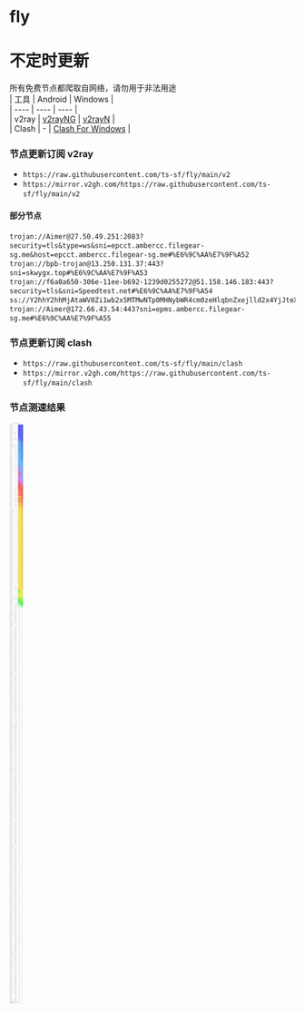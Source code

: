 # fly
# 不定时更新
所有免费节点都爬取自网络，请勿用于非法用途  
|  工具  | Android  | Windows  |  
|  ----  | ----   | ----  |  
| v2ray  | [v2rayNG](https://github.com/2dust/v2rayNG/releases) | [v2rayN](https://github.com/2dust/v2rayN/releases) |  
| Clash  | - | [Clash For Windows](https://github.com/2dust/clashN/releases) | 
  
### 节点更新订阅  v2ray
- `https://raw.githubusercontent.com/ts-sf/fly/main/v2`  
- `https://mirror.v2gh.com/https://raw.githubusercontent.com/ts-sf/fly/main/v2`  

#### 部分节点  
``` 
trojan://Aimer@27.50.49.251:2083?security=tls&type=ws&sni=epcct.ambercc.filegear-sg.me&host=epcct.ambercc.filegear-sg.me#%E6%9C%AA%E7%9F%A52
trojan://bpb-trojan@13.250.131.37:443?sni=skwygx.top#%E6%9C%AA%E7%9F%A53
trojan://f6a0a650-306e-11ee-b692-1239d0255272@51.158.146.183:443?security=tls&sni=Speedtest.net#%E6%9C%AA%E7%9F%A54
ss://Y2hhY2hhMjAtaWV0Zi1wb2x5MTMwNTp0MHNybWR4cm0zeHlqbnZxejlld2x4YjJteXE3cmp1dg==@95.174.71.98:2377#US
trojan://Aimer@172.66.43.54:443?sni=epms.ambercc.filegear-sg.me#%E6%9C%AA%E7%9F%A55
```
### 节点更新订阅  clash
- `https://raw.githubusercontent.com/ts-sf/fly/main/clash`  
- `https://mirror.v2gh.com/https://raw.githubusercontent.com/ts-sf/fly/main/clash`  

### 节点测速结果
![image](traffic.png)
